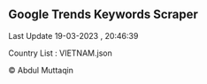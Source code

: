 

## Google Trends Keywords Scraper 
 
Last Update 19-03-2023 , 20:46:39

Country List :
VIETNAM.json



© Abdul Muttaqin 
